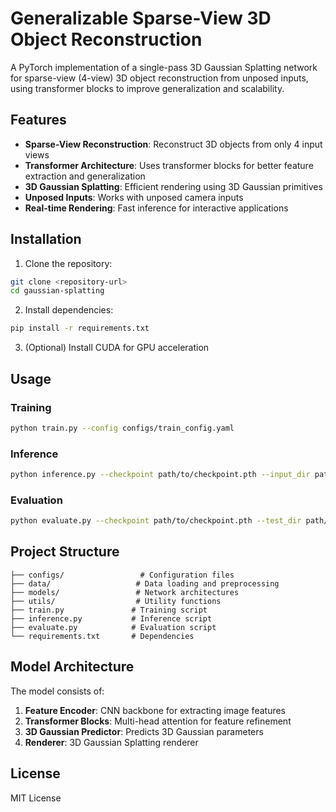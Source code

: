 # Generalizable Sparse-View 3D Object Reconstruction

A PyTorch implementation of a single-pass 3D Gaussian Splatting network for sparse-view (4-view) 3D object reconstruction from unposed inputs, using transformer blocks to improve generalization and scalability.

## Features

- **Sparse-View Reconstruction**: Reconstruct 3D objects from only 4 input views
- **Transformer Architecture**: Uses transformer blocks for better feature extraction and generalization
- **3D Gaussian Splatting**: Efficient rendering using 3D Gaussian primitives
- **Unposed Inputs**: Works with unposed camera inputs
- **Real-time Rendering**: Fast inference for interactive applications

## Installation

1. Clone the repository:
```bash
git clone <repository-url>
cd gaussian-splatting
```

2. Install dependencies:
```bash
pip install -r requirements.txt
```

3. (Optional) Install CUDA for GPU acceleration

## Usage

### Training

```bash
python train.py --config configs/train_config.yaml
```

### Inference

```bash
python inference.py --checkpoint path/to/checkpoint.pth --input_dir path/to/images
```

### Evaluation

```bash
python evaluate.py --checkpoint path/to/checkpoint.pth --test_dir path/to/test_data
```

## Project Structure

```
├── configs/                 # Configuration files
├── data/                   # Data loading and preprocessing
├── models/                 # Network architectures
├── utils/                  # Utility functions
├── train.py               # Training script
├── inference.py           # Inference script
├── evaluate.py            # Evaluation script
└── requirements.txt       # Dependencies
```

## Model Architecture

The model consists of:
1. **Feature Encoder**: CNN backbone for extracting image features
2. **Transformer Blocks**: Multi-head attention for feature refinement
3. **3D Gaussian Predictor**: Predicts 3D Gaussian parameters
4. **Renderer**: 3D Gaussian Splatting renderer


## License

MIT License
